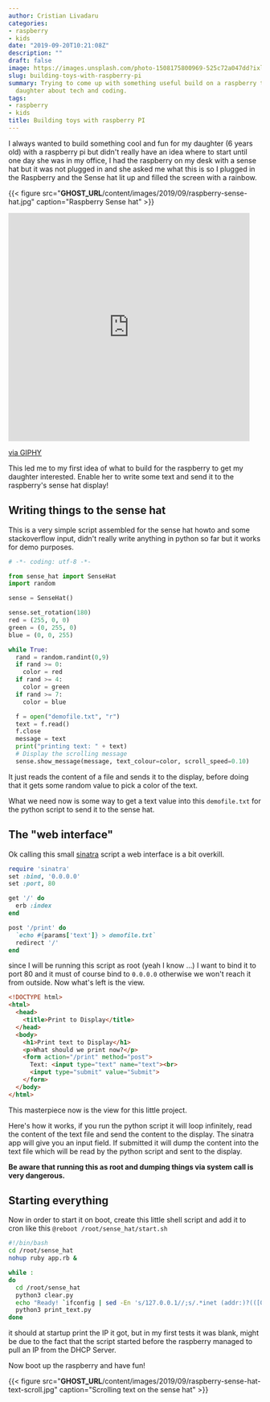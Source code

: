 ```yaml
---
author: Cristian Livadaru
categories:
- raspberry
- kids
date: "2019-09-20T10:21:08Z"
description: ""
draft: false
image: https://images.unsplash.com/photo-1508175800969-525c72a047dd?ixlib=rb-1.2.1&q=80&fm=jpg&crop=entropy&cs=tinysrgb&w=2000&fit=max&ixid=eyJhcHBfaWQiOjExNzczfQ
slug: building-toys-with-raspberry-pi
summary: Trying to come up with something useful build on a raspberry to teach my
  daughter about tech and coding.
tags:
- raspberry
- kids
title: Building toys with raspberry PI
---
```



I always wanted to build something cool and fun for my daughter (6 years old) with a raspberry pi but didn't really have an idea where to start until one day she was in my office, I had the raspberry on my desk with a sense hat but it was not plugged in and she asked me what this is so I plugged in the Raspberry and the Sense hat lit up and filled the screen with a rainbow.

{{< figure src="__GHOST_URL__/content/images/2019/09/raspberry-sense-hat.jpg" caption="Raspberry Sense hat" >}}

<iframe src="https://giphy.com/embed/Nm8ZPAGOwZUQM" width="480" height="454" frameBorder="0" class="giphy-embed" allowFullScreen></iframe><p><a href="https://giphy.com/gifs/reaction-Nm8ZPAGOwZUQM">via GIPHY</a></p>

This led me to my first idea of what to build for the raspberry to get my daughter interested. Enable her to write some text and send it to the raspberry's sense hat display!

## Writing things to the sense hat

This is a very simple script assembled for the sense hat howto and some stackoverflow input, didn't really write anything in python so far but it works for demo purposes.

```python
# -*- coding: utf-8 -*-

from sense_hat import SenseHat
import random

sense = SenseHat()

sense.set_rotation(180)
red = (255, 0, 0)
green = (0, 255, 0)
blue = (0, 0, 255)

while True:
  rand = random.randint(0,9)
  if rand >= 0:
    color = red
  if rand >= 4:
    color = green
  if rand >= 7:
    color = blue

  f = open("demofile.txt", "r")
  text = f.read()
  f.close
  message = text
  print("printing text: " + text)
  # Display the scrolling message
  sense.show_message(message, text_colour=color, scroll_speed=0.10)
```

It just reads the content of a file and sends it to the display, before doing that it gets some random value to pick a color of the text.

What we need now is some way to get a text value into this `demofile.txt` for the python script to send it to the sense hat.

## The "web interface"

Ok calling this small [sinatra](http://sinatrarb.com/) script a web interface is a bit overkill.

```ruby
require 'sinatra'
set :bind, '0.0.0.0'
set :port, 80

get '/' do
  erb :index
end

post '/print' do
  `echo #{params['text']} > demofile.txt`
  redirect '/'
end
```

since I will be running this script as root (yeah I know ...) I want to bind it to port 80 and it must of course bind to `0.0.0.0` otherwise we won't reach it from outside. Now what's left is the view.

```html
<!DOCTYPE html>
<html>
  <head>
    <title>Print to Display</title>
  </head>
  <body>
    <h1>Print text to Display</h1>
    <p>What should we print now?</p>
    <form action="/print" method="post">
      Text: <input type="text" name="text"><br>
      <input type="submit" value="Submit">
    </form>
  </body>
</html>

```

This masterpiece now is the view for this little project.

Here's how it works, if you run the python script it will loop infinitely, read the content of the text file and send the content to the display. The sinatra app will give you an input field. If submitted it will dump the content into the text file which will be read by the python script and sent to the display.

**Be aware that running this as root and dumping things via system call is very dangerous.**

## Starting everything

Now in order to start it on boot, create this little shell script and add it to cron like this `@reboot /root/sense_hat/start.sh` 

```bash
#!/bin/bash
cd /root/sense_hat
nohup ruby app.rb &

while :
do
  cd /root/sense_hat
  python3 clear.py
  echo "Ready! `ifconfig | sed -En 's/127.0.0.1//;s/.*inet (addr:)?(([0-9]*\.){3}[0-9]*).*/\2/p'`" > demofile.txt
  python3 print_text.py
done

```

it should at startup print the IP it got, but in my first tests it was blank, might be due to the fact that the script started before the raspberry managed to pull an IP from the DHCP Server.

Now boot up the raspberry and have fun!

{{< figure src="__GHOST_URL__/content/images/2019/09/raspberry-sense-hat-text-scroll.jpg" caption="Scrolling text on the sense hat" >}}



